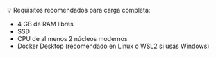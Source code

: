 💡 Requisitos recomendados para carga completa:
- 4 GB de RAM libres
- SSD
- CPU de al menos 2 núcleos modernos
- Docker Desktop (recomendado en Linux o WSL2 si usás Windows)
